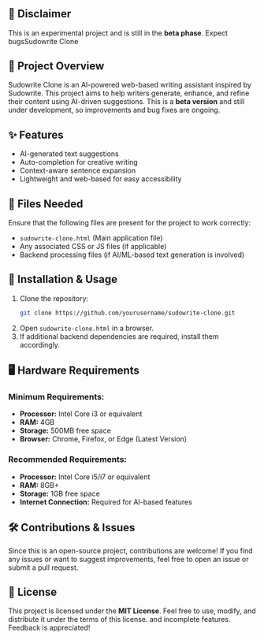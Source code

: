 #

## 🌟 Disclaimer

This is an experimental project and is still in the **beta phase**. Expect bugsSudowrite Clone

## 🚀 Project Overview

Sudowrite Clone is an AI-powered web-based writing assistant inspired by Sudowrite. This project aims to help writers generate, enhance, and refine their content using AI-driven suggestions. This is a **beta version** and still under development, so improvements and bug fixes are ongoing.

## ✨ Features

- AI-generated text suggestions
- Auto-completion for creative writing
- Context-aware sentence expansion
- Lightweight and web-based for easy accessibility

## 📂 Files Needed

Ensure that the following files are present for the project to work correctly:

- `sudowrite-clone.html` (Main application file)
- Any associated CSS or JS files (if applicable)
- Backend processing files (if AI/ML-based text generation is involved)

## 🔧 Installation & Usage

1. Clone the repository:
   ```bash
   git clone https://github.com/yourusername/sudowrite-clone.git
   ```
2. Open `sudowrite-clone.html` in a browser.
3. If additional backend dependencies are required, install them accordingly.

## 🖥️ Hardware Requirements

### Minimum Requirements:

- **Processor:** Intel Core i3 or equivalent
- **RAM:** 4GB
- **Storage:** 500MB free space
- **Browser:** Chrome, Firefox, or Edge (Latest Version)

### Recommended Requirements:

- **Processor:** Intel Core i5/i7 or equivalent
- **RAM:** 8GB+
- **Storage:** 1GB free space
- **Internet Connection:** Required for AI-based features

## 🛠️ Contributions & Issues

Since this is an open-source project, contributions are welcome! If you find any issues or want to suggest improvements, feel free to open an issue or submit a pull request.

## 📜 License

This project is licensed under the **MIT License**. Feel free to use, modify, and distribute it under the terms of this license. and incomplete features. Feedback is appreciated!

